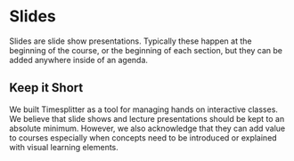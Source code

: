 # Slides

Slides are slide show presentations. Typically these happen at the beginning of the course, or the beginning of each section, but they can be added anywhere inside of an agenda.

## Keep it Short

We built Timesplitter as a tool for managing hands on interactive classes. We believe that slide shows and lecture presentations should be kept to an absolute minimum. However, we also acknowledge that they can add value to courses especially when concepts need to be introduced or explained with visual learning elements.